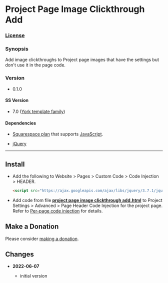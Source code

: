 # Project Page Image Clickthrough Add

### [License][1]

### Synopsis

Add image clickthroughs to Project page images that have the settings but don't
use it in the page code. 

### Version

  * 0.1.0

#### SS Version

  * 7.0 ([York template family][2])

#### Dependencies

  * [Squarespace plan][3] that supports [JavaScript][4].
  
  * [jQuery][5]

---

## Install

* Add the following to Website > Pages > Custom Code > Code Injection >
  HEADER.
  
  ```html
  <script src="https://ajax.googleapis.com/ajax/libs/jquery/3.7.1/jquery.min.js"></script>
  ```
  
* Add code from file **[project page image clickthrough add.html][6]** to
  Project Settings > Advanced > Page Header Code Injection for the project page.
  Refer to [Per-page code injection][7] for details.

## Make a Donation

Please consider [making a donation][8].

## Changes

<!-- * **2023-05-31**

  * add ability to append and prepend to selector destination
  * bumped version to 0.2.0
  -->
* **2022-06-07**

  * initial version

[1]: https://github.com/tomsWebConsulting/twcsl/blob/main/LICENSE.txt#L1
[2]: https://support.squarespace.com/hc/en-us/articles/218211197-York-template-family
[3]: https://www.squarespace.com/pricing
[4]: https://en.wikipedia.org/wiki/JavaScript
[5]: https://jquery.com/
[6]: project%20page%20image%20clickthrough%20add.html#L1
[7]: https://support.squarespace.com/hc/en-us/articles/205815908-Using-code-injection#toc-add-code-to-code-injection
[8]: https://github.com/tomsWebConsulting/twcsl#make-a-donation
